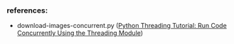 ### references:

* download-images-concurrent.py ([Python Threading Tutorial: Run Code Concurrently Using the Threading Module](https://www.youtube.com/watch?v=IEEhzQoKtQU&t=1680s))